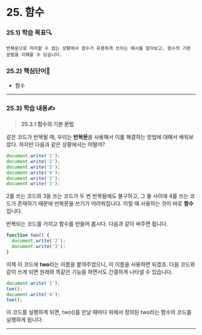 # 25. 함수



### 25.1) 학습 목표🔍

```
반복문으로 처리할 수 없는 상황에서 함수가 유용하게 쓰이는 예시를 알아보고, 함수의 기본 문법을 이해할 수 있습니다.
```



### 25.2) 핵심단어📝

- 함수

---



### 25.3) 학습 내용✍

>  <strong>25.3.1 함수의 기본 문법</strong>

같은 코드가 반복될 때, 우리는 **반복문**을 사용해서 이를 해결하는 방법에 대해서 배워보았다. 하지만 다음과 같은 상황에서는 어떨까?

```javascript
document.write('1');
document.write('2');
document.write('3');
document.write('4');
document.write('2');
document.write('3');
```

2를 쓰는 코드와 3을 쓰는 코드가 두 번 반복됨에도 불구하고, 그 둘 사이에 4를 쓰는 코드가 존재하기 때문에 반복문을 쓰기가 어려워집니다. 이럴 때 사용하는 것이 바로 **함수**입니다.

반복되는 코드를 가지고 함수를 만들어 봅시다. 다음과 같이 써주면 됩니다.

```javascript
function two() {
  document.write('2');
  document.write('3');
}
```

이제 이 코드에 **two**라는 이름을 붙여주었으니, 이 이름을 사용하면 되겠죠. 다음 코드와 같이 쓰게 되면 원래와 똑같은 기능을 하면서도 간결하게 나타낼 수 있습니다.

```javascript
document.write('1');
two();
document.write('4');
two();
```

이 코드를 실행하게 되면, two()를 만날 때마다 위에서 정의된 two라는 함수의 코드를 실행하게 됩니다.

 

----


